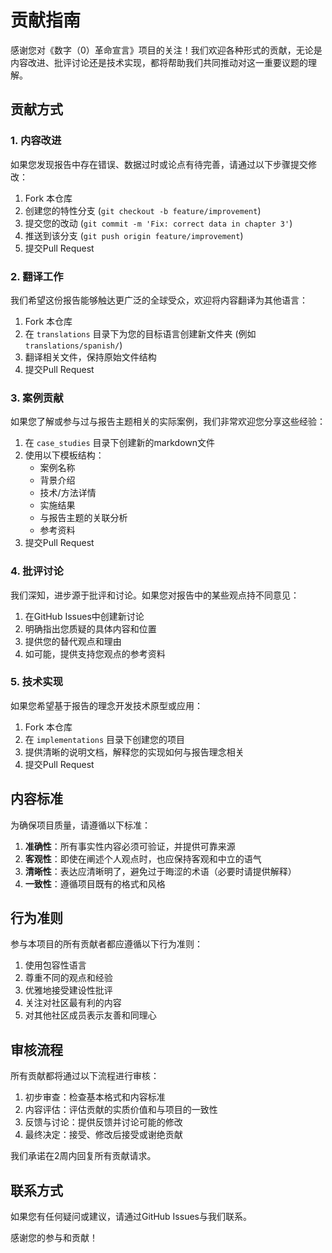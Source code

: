 # 贡献指南

感谢您对《数字（0）革命宣言》项目的关注！我们欢迎各种形式的贡献，无论是内容改进、批评讨论还是技术实现，都将帮助我们共同推动对这一重要议题的理解。

## 贡献方式

### 1. 内容改进

如果您发现报告中存在错误、数据过时或论点有待完善，请通过以下步骤提交修改：

1. Fork 本仓库
2. 创建您的特性分支 (`git checkout -b feature/improvement`)
3. 提交您的改动 (`git commit -m 'Fix: correct data in chapter 3'`)
4. 推送到该分支 (`git push origin feature/improvement`)
5. 提交Pull Request

### 2. 翻译工作

我们希望这份报告能够触达更广泛的全球受众，欢迎将内容翻译为其他语言：

1. Fork 本仓库
2. 在 `translations` 目录下为您的目标语言创建新文件夹 (例如 `translations/spanish/`)
3. 翻译相关文件，保持原始文件结构
4. 提交Pull Request

### 3. 案例贡献

如果您了解或参与过与报告主题相关的实际案例，我们非常欢迎您分享这些经验：

1. 在 `case_studies` 目录下创建新的markdown文件
2. 使用以下模板结构：
   - 案例名称
   - 背景介绍
   - 技术/方法详情
   - 实施结果
   - 与报告主题的关联分析
   - 参考资料
3. 提交Pull Request

### 4. 批评讨论

我们深知，进步源于批评和讨论。如果您对报告中的某些观点持不同意见：

1. 在GitHub Issues中创建新讨论
2. 明确指出您质疑的具体内容和位置
3. 提供您的替代观点和理由
4. 如可能，提供支持您观点的参考资料

### 5. 技术实现

如果您希望基于报告的理念开发技术原型或应用：

1. Fork 本仓库
2. 在 `implementations` 目录下创建您的项目
3. 提供清晰的说明文档，解释您的实现如何与报告理念相关
4. 提交Pull Request

## 内容标准

为确保项目质量，请遵循以下标准：

1. **准确性**：所有事实性内容必须可验证，并提供可靠来源
2. **客观性**：即使在阐述个人观点时，也应保持客观和中立的语气
3. **清晰性**：表达应清晰明了，避免过于晦涩的术语（必要时请提供解释）
4. **一致性**：遵循项目既有的格式和风格

## 行为准则

参与本项目的所有贡献者都应遵循以下行为准则：

1. 使用包容性语言
2. 尊重不同的观点和经验
3. 优雅地接受建设性批评
4. 关注对社区最有利的内容
5. 对其他社区成员表示友善和同理心

## 审核流程

所有贡献都将通过以下流程进行审核：

1. 初步审查：检查基本格式和内容标准
2. 内容评估：评估贡献的实质价值和与项目的一致性
3. 反馈与讨论：提供反馈并讨论可能的修改
4. 最终决定：接受、修改后接受或谢绝贡献

我们承诺在2周内回复所有贡献请求。

## 联系方式

如果您有任何疑问或建议，请通过GitHub Issues与我们联系。

感谢您的参与和贡献！